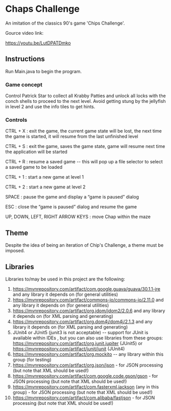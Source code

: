 # Chaps Challenge

An imitation of the classics 90's game 'Chips Challenge'.

Gource video link:

https://youtu.be/LutDPATDmko

## Instructions
Run Main.java to begin the program.

### Game concept
Control Patrick Star to collect all Krabby Patties and unlock all locks with the conch shells to proceed to the next level. Avoid getting stung by the jellyfish in level 2 and use the info tiles to get hints.

### Controls
CTRL + X : exit the game, the current game state will be lost, the next time the game is started, it will resume from the last unfinished level

CTRL + S : exit the game, saves the game state, game will resume next time the application will be started

CTRL + R :  resume a saved game -- this will pop up a file selector to select a saved game to be loaded

CTRL + 1 : start a new game at level 1

CTRL + 2 : start a new game at level 2

SPACE : pause the game and display a “game is paused” dialog

ESC : close the “game is paused” dialog and resume the game

UP, DOWN, LEFT, RIGHT ARROW KEYS : move Chap within the maze


## Theme 

Despite the idea of being an iteration of Chip's Challenge, a theme must be imposed.



## Libraries 

Libraries to/may be used in this project are the following:

1. https://mvnrepository.com/artifact/com.google.guava/guava/30.1.1-jre and any library it
depends on (for general utilities)
2. https://mvnrepository.com/artifact/commons-io/commons-io/2.11.0 and any library it
depends on (for general utilities)
3. https://mvnrepository.com/artifact/org.jdom/jdom2/2.0.6 and any library it depends on
(for XML parsing and generating)
4. https://mvnrepository.com/artifact/org.dom4j/dom4j/2.1.3 and any library it depends on
(for XML parsing and generating)
5. JUnit4 or JUnit5 (junit3 is not acceptable) -- support for JUnit is available within IDEs ,
but you can also use libraries from these groups:
https://mvnrepository.com/artifact/org.junit.jupiter (JUnit5) or
https://mvnrepository.com/artifact/junit/junit (JUnit4)
6. https://mvnrepository.com/artifact/org.mockito -- any library within this group (for testing)
7. https://mvnrepository.com/artifact/org.json/json - for JSON processing (but note that
XML should be used!)
8. https://mvnrepository.com/artifact/com.google.code.gson/gson - for JSON processing
(but note that XML should be used!)
9. https://mvnrepository.com/artifact/com.fasterxml.jackson (any in this group) - for JSON
processing (but note that XML should be used!)
10. https://mvnrepository.com/artifact/com.alibaba/fastjson - for JSON processing (but note
that XML should be used!)



